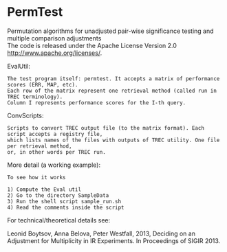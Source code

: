 PermTest
========

Permutation algorithms for unadjusted pair-wise significance testing and multiple comparison adjustments    
The code is released under the Apache License Version 2.0 http://www.apache.org/licenses/.

 EvalUtil:
 
    The test program itself: permtest. It accepts a matrix of performance scores (ERR, MAP, etc). 
    Each row of the matrix represent one retrieval method (called run in TREC terminology). 
    Column I represents performance scores for the I-th query.

 ConvScripts:
 
    Scripts to convert TREC output file (to the matrix format). Each script accepts a registry file,
    which lists names of the files with outputs of TREC utility. One file per retrieval method,
    or, in other words per TREC run.

 More detail (a working example):
 
    To see how it works 
    
    1) Compute the Eval util
    2) Go to the directory SampleData
    3) Run the shell script sample_run.sh
    4) Read the comments inside the script


 For technical/theoretical details see:
 
   Leonid Boytsov, Anna Belova, Peter Westfall, 2013, 
   Deciding on an Adjustment for Multiplicity in IR Experiments.
   In Proceedings of SIGIR 2013.

